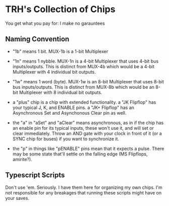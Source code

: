 # TRH's Collection of Chips

You get what you pay for: I make no garauntees

## Naming Convention

-   "1b" means 1 bit. MUX-1b is a 1-bit Multiplexer
-   "1n" means 1 nybble. MUX-1n is a 4-bit Multiplexer that uses 4-bit bus inputs/outputs. This is distinct from MUX-4b which would be a 4-bit Multiplexer with 4 individual bit outputs.
-   "1w" means 1 word (byte). MUX-1w is an 8-bit Multiplexer that uses 8-bit bus inputs/outputs. This is distinct from MUX-8b which would be an 8-bit Multiplexer with 8 individual bit outputs.

-   a "plus" chip is a chip with extended functionality. a "JK Flipflop" has your typical J, K, and ENABLE pins. a "JK+ Flipflop" has an Asynchronous Set and Asynchonous Clear pin as well.
-   the "a" in "aSet" and "aClear" means asynchronous, as in if the chip has an enable pin for its typical inputs, these won't use it, and will set or clear immediately. Throw an AND gate with your clock in front of it (or a SYNC chip for buses) if you want to synchronize it.
-   the "p" in things like "pENABLE" pins mean that it expects a pulse. There may be some state that'll settle on the falling edge (MS Flipflops, amirite?).

## Typescript Scripts

Don't use 'em. Seriously. I have them here for organizing my own chips.
I'm not responsible for any breakages that running these scripts might have on your saves.
